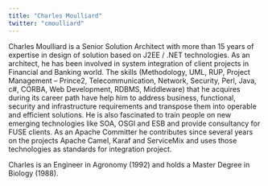 ```yaml
---
title: "Charles Moulliard"
twitter: "cmoulliard"
---
```


Charles Moulliard is a Senior Solution Architect with more than 15 years
of expertise in design of solution based on J2EE / .NET technologies. As
an architect, he has been involved in system integration of client
projects in Financial and Banking world. The skills (Methodology, UML,
RUP, Project Management – Prince2, Telecommunication, Network, Security,
Perl, Java, c#, CORBA, Web Development, RDBMS, Middleware) that he
acquires during its career path have help him to address business,
functional, security and infrastructure requirements and transpose them
into operable and efficient solutions. He is also fascinated to train
people on new emerging technologies like SOA, OSGI and ESB and provide
consultancy for FUSE clients. As an Apache Committer he contributes
since several years on the projects Apache Camel, Karaf and ServiceMix
and uses those technologies as standards for integration project.  
  
Charles is an Engineer in Agronomy (1992) and holds a Master Degree in
Biology (1988).
